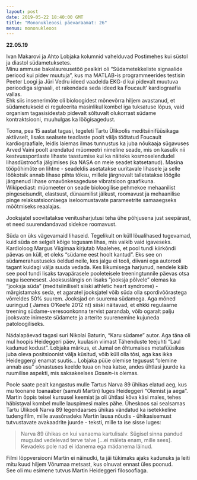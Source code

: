 ```yaml
---
layout: post
date: 2019-05-22 18:40:00 GMT
title: "Mononukleoosi päevaraamat: 26"
menus: mononukleoos
---
```

**22.05.19**

Ivan Makarovi ja Ahto Lobjaka kolumnid vahelduvad Postimehes kui süstol ja diastol südametuksetes.  
Minu ammuse bakalaureusetöö pealkiri oli “Südametekkeliste signaalide periood kui pidev muutuja”, kus ma MATLAB-is programmeerides testisin Peeter Loogi ja Jüri Vedru ideed vaadelda EKG-d kui pidevalt muutuva perioodiga signaali, et rakendada seda ideed ka Foucault’ kardiograafia vallas.  
Ehk siis insenerimõte oli bioloogidest mõnevõrra hiljem avastanud, et südametukseid ei reguleerita masinlikul kombel iga tuksatuse lõpus, vaid organism tagasisidestab pidevalt sõltuvalt olukorrast südame kontraktsiooni, muuhulgas ka löögisagedust.  

Toona, pea 15 aastat tagasi, tegeleti Tartu Ülikoolis meditsiinifüüsikaga aktiivselt, lisaks sealsete teadlaste poolt välja töötatud Foucault kardiograafiale, leidis laiemas ilmas tunnustus ka juba nõukaaja sügavuses Arved Vaini poolt arendatud müomeetri nimeline seade, mis on kasulik nii kestvussportlaste lihaste taastumise kui ka näiteks kosmoselendudel lihasdüstroofia jälgimises (ka NASA on meie seadet katsetanud). Masina tööpõhimõte on lihtne - seadeldis asetatakse uuritavale lihasele ja selle löökotsik annab lihase pihta tõksu, millele järgnevalt talletatakse löögile järgnenud lihase omavõnkesageduse vibratsioon graafikuna.  
Wikipediast: müomeeter   on seade bioloogilise pehmekoe mehaanilist pingeseisundit, elastsust, dünaamilist jäikust, roomavust ja mehaanilise pinge relaksatsiooniaega iseloomustavate parameetrite samaaegseks mõõtmiseks reaalajas.

Jooksjatel soovitatakse venitusharjutusi teha ühe põhjusena just seepärast, et need suurendandavad sidekoe roomavust. 

Süda on üks vägevamaid lihaseid. Tegelikult on küll lõualihased tugevamad, kuid süda on selgelt kõige tegusam lihas, mis vaikib vaid igaveseks. Kardioloog Margus Viigimaa kirjutab Maalehes, et pool tundi kiirkõndi päevas on küll, et oleks “südame eest hoolt kantud”. Eks see on südamerahustuseks öeldud neile, kes jalgu ei tooli, diivani ega autorooli tagant kuidagi välja suuda vedada. Kes liikumisega harjunud, nendele käib see pool tundi lisaks tavapärasele pooleteisele treeningtunnile päevas otsa nagu iseenesest. Jooksuslängis on lisaks “jooksja põlvele” olemas ka “jooksja süda” (meditsiiniliselt siiski athletic heart syndrome) - märgistamaks seda, et agaratel jooksjatel võib süda olla spordivõõrastega võrreldes 50% suurem. Jooksjad on suurema südamega. Aga mõned uuringud ( James O’Keefe 2012 nt) siiski näitavad, et ehkki regulaarne treening südame-veresoonkonna tervist parandab, võib ogaralt palju jooksvate inimeste südamete ja arterite suurenemine kujuneda patoloogiliseks.  
  
Nädalapäevad tagasi suri Nikolai Baturin, “Karu südame” autor. Aga täna oli mul hoopis Heideggeri päev, kuulasin viimast Tähenduste teejuhti “Laul kadunud kodust”. Lobjaka märkus, et Jumal on õhtumaises metafüüsikas juba oleva positsioonist välja küsitud, võib küll olla tõsi, aga kas ikka Heideggergi enamat suutis... Lobjaka püüe olemise tegusust “olemine annab asu” sõnastuses keelde tuua on hea katse, andes ühtlasi juurde ka ruumilise aspekti, mis saksakeelses *Dasein*-is olemas.  

Poole saate pealt kangastus mulle Tartus Narva 89 ühikas elatud aeg, kus mu toonane toanaaber (samuti Martin) luges Heideggeri “Olemist ja aega”. Martin õppis teisel kursusel keemiat ja oli ühtlasi kõva käsi males, tehes häbistaval kombel mulle lauspimesi males pähe. Üheskoos sai sealsamas Tartu Ülikooli Narva 89 legendaarses ühikas vändatud ka isetekkeline tudengifilm, mille avasõnadeks Martin lausa nõudis  - ühikasisemust tutvustavate avakaadrite juurde - teksti, mille ta ise sisse luges: 

> Narva 89 ühikas on kui vanaema kartulisalv. Sügisel sinna pandud mugulad vedelevad terve talve [...ei mäleta enam, mille sees]. Kevadeks pole nad ei idanema ega mädanema läinud.  

Filmi lõppversiooni Martin ei näinudki, ta jäi tükimaks ajaks kadunuks ja leiti mitu kuud hiljem Võrumaa metsast, kus olnuvat ennast üles poonud.  
See oli mu esimene tutvus Martin Heideggeri filosoofiaga.
